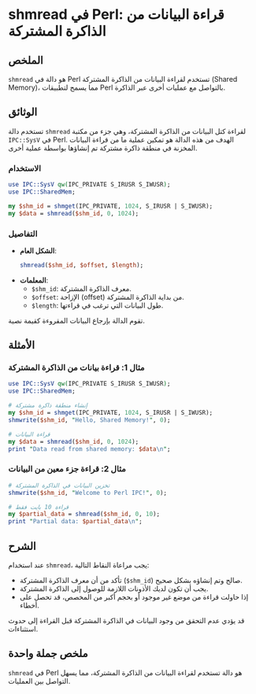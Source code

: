<!--
Meta Description: # shmread في Perl: قراءة البيانات من الذاكرة المشتركة ## الملخص `shmread` هو دالة في Perl تستخدم لقراءة البيانات من الذاكرة المشتركة (Shared Memory)، ...
Meta Keywords: الذاكرة, البيانات, المشتركة, perl, shm_id
-->

# shmread في Perl: قراءة البيانات من الذاكرة المشتركة

## الملخص
`shmread` هو دالة في Perl تستخدم لقراءة البيانات من الذاكرة المشتركة (Shared Memory)، مما يسمح لتطبيقات Perl بالتواصل مع عمليات أخرى عبر الذاكرة.

## الوثائق
تستخدم دالة `shmread` لقراءة كتل البيانات من الذاكرة المشتركة، وهي جزء من مكتبة `IPC::SysV` في Perl. الهدف من هذه الدالة هو تمكين عملية ما من قراءة البيانات المخزنة في منطقة ذاكرة مشتركة تم إنشاؤها بواسطة عملية أخرى.

### الاستخدام
```perl
use IPC::SysV qw(IPC_PRIVATE S_IRUSR S_IWUSR);
use IPC::SharedMem;

my $shm_id = shmget(IPC_PRIVATE, 1024, S_IRUSR | S_IWUSR);
my $data = shmread($shm_id, 0, 1024);
```

### التفاصيل
- **الشكل العام**:
  ```perl
  shmread($shm_id, $offset, $length);
  ```
- **المعلمات**:
  - `$shm_id`: معرف الذاكرة المشتركة.
  - `$offset`: الإزاحة (offset) من بداية الذاكرة المشتركة.
  - `$length`: طول البيانات التي ترغب في قراءتها.

تقوم الدالة بإرجاع البيانات المقروءة كقيمة نصية.

## الأمثلة
### مثال 1: قراءة بيانات من الذاكرة المشتركة
```perl
use IPC::SysV qw(IPC_PRIVATE S_IRUSR S_IWUSR);
use IPC::SharedMem;

# إنشاء منطقة ذاكرة مشتركة
my $shm_id = shmget(IPC_PRIVATE, 1024, S_IRUSR | S_IWUSR);
shmwrite($shm_id, "Hello, Shared Memory!", 0);

# قراءة البيانات
my $data = shmread($shm_id, 0, 1024);
print "Data read from shared memory: $data\n";
```

### مثال 2: قراءة جزء معين من البيانات
```perl
# تخزين البيانات في الذاكرة المشتركة
shmwrite($shm_id, "Welcome to Perl IPC!", 0);

# قراءة 10 بايت فقط
my $partial_data = shmread($shm_id, 0, 10);
print "Partial data: $partial_data\n";
```

## الشرح
عند استخدام `shmread`، يجب مراعاة النقاط التالية:
- تأكد من أن معرف الذاكرة المشتركة (`$shm_id`) صالح وتم إنشاؤه بشكل صحيح.
- يجب أن تكون لديك الأذونات اللازمة للوصول إلى الذاكرة المشتركة.
- إذا حاولت قراءة من موضع غير موجود أو بحجم أكبر من المخصص، قد تحصل على أخطاء.

قد يؤدي عدم التحقق من وجود البيانات في الذاكرة المشتركة قبل القراءة إلى حدوث استثناءات.

## ملخص جملة واحدة
`shmread` في Perl هو دالة تستخدم لقراءة البيانات من الذاكرة المشتركة، مما يسهل التواصل بين العمليات.